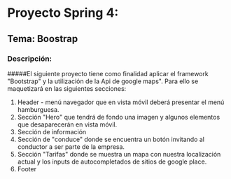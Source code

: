 # Proyecto Spring 4:
## Tema: Boostrap
### Descripción:
#####El siguiente proyecto tiene como finalidad aplicar el framework "Bootstrap" y la utilización de la Api de google maps".
Para ello se maquetizará en las siguientes secciones:
1. Header - menú navegador que en vista móvil deberá presentar el menú hamburguesa.
2. Sección "Hero" que tendrá de fondo una imagen y algunos elementos que desaparecerán en vista móvil.
3. Sección de información
4. Sección de "conduce" donde se encuentra un botón invitando al conductor a ser parte de la empresa.
5. Sección "Tarifas" donde se muestra un mapa con nuestra localización actual y los inputs de autocompletados de sitios de google place.
6. Footer
